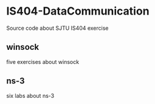 # IS404-DataCommunication
Source code about SJTU IS404 exercise

## winsock 
five exercises about winsock
## ns-3
six labs about ns-3
